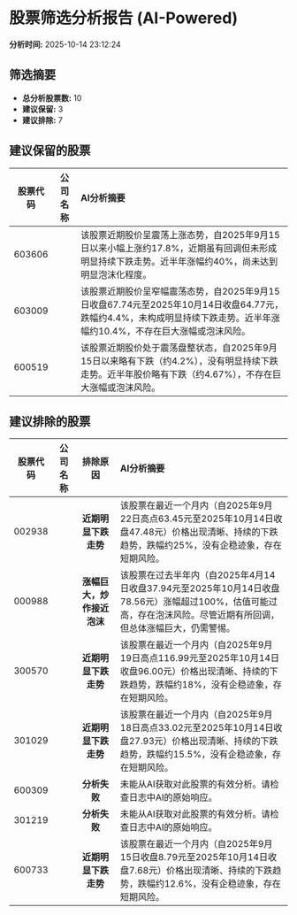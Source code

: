 # 股票筛选分析报告 (AI-Powered)

**分析时间:** 2025-10-14 23:12:24

## 筛选摘要

- **总分析股票数:** 10
- **建议保留:** 3
- **建议排除:** 7

## 建议保留的股票

| 股票代码 | 公司名称 | AI分析摘要 |
|:---:|:---:|:---|
| 603606 |  | 该股票近期股价呈震荡上涨态势，自2025年9月15日以来小幅上涨约17.8%，近期虽有回调但未形成明显持续下跌走势。近半年涨幅约40%，尚未达到明显泡沫化程度。 |
| 603009 |  | 该股票近期股价呈窄幅震荡态势，自2025年9月15日收盘67.74元至2025年10月14日收盘64.77元，跌幅约4.4%，未构成明显持续下跌走势。近半年涨幅约10.4%，不存在巨大涨幅或泡沫风险。 |
| 600519 |  | 该股票近期股价处于震荡盘整状态，自2025年9月15日以来略有下跌（约4.2%），没有明显持续下跌走势。近半年股价略有下跌（约4.67%），不存在巨大涨幅或泡沫风险。 |

## 建议排除的股票

| 股票代码 | 公司名称 | 排除原因 | AI分析摘要 |
|:---:|:---:|:---:|:---|
| 002938 |  | **近期明显下跌走势** | 该股票在最近一个月内（自2025年9月22日高点63.45元至2025年10月14日收盘47.48元）价格出现清晰、持续的下跌趋势，跌幅约25%，没有企稳迹象，存在短期风险。 |
| 000988 |  | **涨幅巨大，炒作接近泡沫** | 该股票在过去半年内（自2025年4月14日收盘37.94元至2025年10月14日收盘78.56元）涨幅超过100%，估值可能过高，存在泡沫风险。尽管近期有所回调，但总体涨幅巨大，仍需警惕。 |
| 300570 |  | **近期明显下跌走势** | 该股票在最近一个月内（自2025年9月19日高点116.99元至2025年10月14日收盘96.00元）价格出现清晰、持续的下跌趋势，跌幅约18%，没有企稳迹象，存在短期风险。 |
| 301029 |  | **近期明显下跌走势** | 该股票在最近一个月内（自2025年9月18日高点33.02元至2025年10月14日收盘27.93元）价格出现清晰、持续的下跌趋势，跌幅约15.5%，没有企稳迹象，存在短期风险。 |
| 600309 |  | **分析失败** | 未能从AI获取对此股票的有效分析。请检查日志中AI的原始响应。 |
| 301219 |  | **分析失败** | 未能从AI获取对此股票的有效分析。请检查日志中AI的原始响应。 |
| 600733 |  | **近期明显下跌走势** | 该股票在最近一个月内（自2025年9月15日收盘8.79元至2025年10月14日收盘7.68元）价格出现清晰、持续的下跌趋势，跌幅约12.6%，没有企稳迹象，存在短期风险。 |
